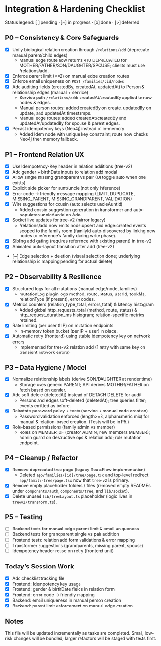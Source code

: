 # Integration & Hardening Checklist

Status legend: [ ] pending · [~] in progress · [x] done · [>] deferred

## P0 – Consistency & Core Safeguards
- [x] Unify biological relation creation through `/relations/add` (deprecate manual parent/child edges)  
	- Manual edge route now returns 410 DEPRECATED for MOTHER/FATHER/SON/DAUGHTER/SPOUSE; clients must use /relations/add.
- [x] Enforce parent limit (<=2) on manual edge creation routes  
- [x] Enforce email uniqueness on `POST /families/:id/nodes`  
- [x] Add auditing fields (createdBy, createdAt, updatedAt) to Person & relationship edges (manual + service)  
	- Service path `/relations/add`: createdAt/createdBy applied to new nodes & edges.
	- Manual person routes: added createdBy on create, updatedBy on update, and updatedAt timestamps.
	- Manual edge routes: added createdAt/createdBy and updatedAt/updatedBy for spouse & parent edges.
- [x] Persist idempotency keys (Neo4j) instead of in‑memory  
	- Added Idem node with unique key constraint; route now checks Neo4j then memory fallback.

## P1 – Frontend Relation UX
- [x] Use Idempotency-Key header in relation additions (tree-v2)  
- [x] Add gender + birthDate inputs to relation add modal  
- [x] Allow single missing grandparent vs pair (UI toggle auto when one exists)  
- [x] Explicit side picker for aunt/uncle (not only inference)  
- [x] Error code → friendly message mapping (LIMIT, DUPLICATE, MISSING_PARENT, MISSING_GRANDPARENT, VALIDATION)  
- [x] Wire suggestions for cousin (auto selects uncleAuntId)  
	- Added cousin suggestion generation in transformer and auto-populates uncleAuntId on Add.
- [x] Socket live updates for tree-v2 (mirror legacy)  
	- /relations/add now emits node:upsert and edge:created events scoped to the family room (familyId auto-discovered by linking new nodes to reference's family during write phase).
- [x] Sibling add gating (requires reference with existing parent) in tree-v2
- [x] Animated auto-layout transition after add (tree-v2)
- [~] Edge selection + deletion (visual selection done; underlying relationship id mapping pending for actual delete)

## P2 – Observability & Resilience
- [x] Structured logs for all mutations (manual edge/node, families)  
	- mutationLog plugin logs method, route, status, userId, tookMs, relationType (if present), error codes.
- [x] Metrics counters (relation_type_total, errors_total) & latency histogram  
	- Added global http_requests_total (method, route, status) & http_request_duration_ms histogram; relation-specific metrics retained.
- [x] Rate limiting (per user & IP) on mutation endpoints  
	- In-memory token bucket (per IP + user) in place.
- [x] Automatic retry (frontend) using stable idempotency key on network errors  
	- Implemented for tree-v2 relation add (1 retry with same key on transient network errors)

## P3 – Data Hygiene / Model
- [x] Normalize relationship labels (derive SON/DAUGHTER at render time)  
	- Storage uses generic PARENT; API derives MOTHER/FATHER on fetch based on gender.
- [x] Add soft delete (deletedAt) instead of DETACH DELETE for audit  
	- Persons and edges soft-deleted (deletedAt); tree queries filter; events emitted as before.
- [x] Reinstate password policy + tests (service + manual node creation)  
	- Password validation enforced (length>=8, alphanumeric mix) for manual & relation-based creation. (Tests will be in P5.)
- [x] Role-based permissions (family admin vs member)  
	- Roles on MEMBER_OF (creator ADMIN, new members MEMBER); admin guard on destructive ops & relation add; role mutation endpoint.

## P4 – Cleanup / Refactor
- [x] Remove deprecated tree page (legacy ReactFlow implementation)  
	- Deleted `app/families/[id]/tree/page.tsx` and top-level redirect `app/family-tree/page.tsx` now that `tree-v2` is primary.
- [x] Remove empty placeholder folders / files (removed empty READMEs under `components/auth`, `components/tree`, and `lib/socket`).  
- [x] Delete unused `lib/treeLayout.ts` placeholder (logic lives in `treev2/transform.ts`).  

## P5 – Testing
- [ ] Backend tests for manual edge parent limit & email uniqueness  
- [ ] Backend tests for grandparent single vs pair addition  
- [ ] Frontend tests: relation add form validations & error mapping  
- [ ] Transformer suggestions (grandparents, missing parent, spouse)  
- [ ] Idempotency header reuse on retry (frontend unit)  

## Today’s Session Work
- [x] Add checklist tracking file
- [x] Frontend: Idempotency key usage
- [x] Frontend: gender & birthDate fields in relation form
- [x] Frontend: error code → friendly mapping
 - [x] Backend: email uniqueness in manual person creation
 - [x] Backend: parent limit enforcement on manual edge creation

## Notes
This file will be updated incrementally as tasks are completed. Small, low-risk changes will be bundled; larger refactors will be staged with tests first.
